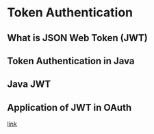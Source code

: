 # Token Authentication

## What is JSON Web Token (JWT)

## Token Authentication in Java

## Java JWT 

## Application of JWT in OAuth


[link](https://developer.okta.com/blog/2018/10/16/token-auth-for-java)
